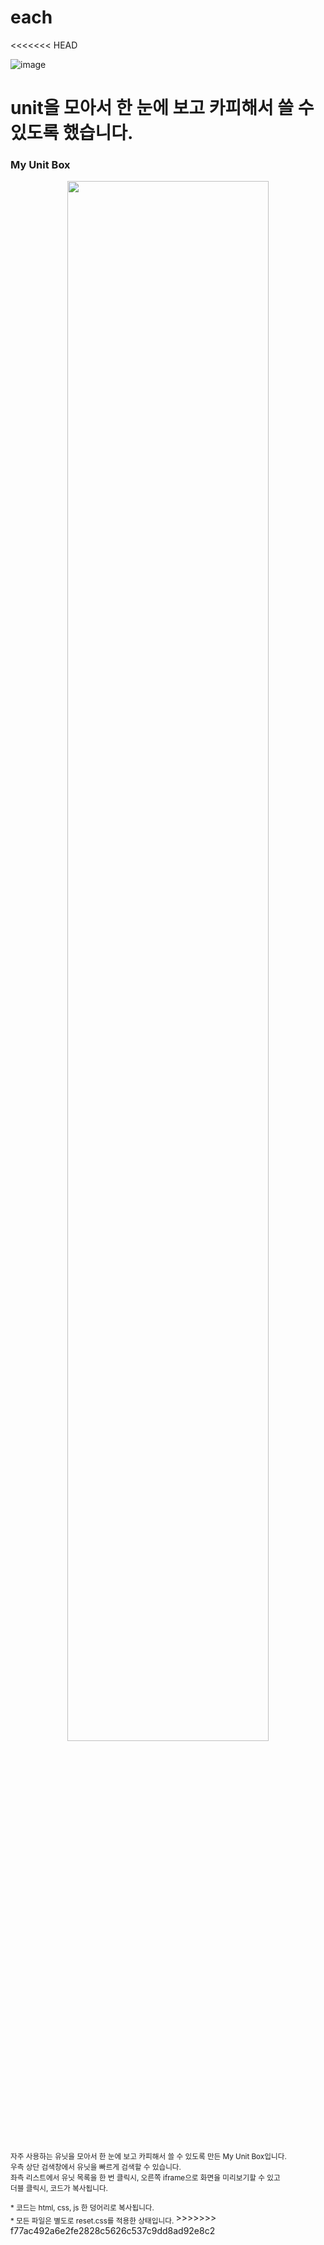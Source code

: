 
# each

<<<<<<< HEAD

![image](https://user-images.githubusercontent.com/52683681/222683528-b58d46a6-453b-432a-a361-102335d2467f.png)


unit을 모아서 한 눈에 보고
카피해서 쓸 수 있도록 했습니다.
=======
### My Unit Box

<p align="center">
<image src="https://user-images.githubusercontent.com/52683681/222683528-b58d46a6-453b-432a-a361-102335d2467f.png" width="80%">
</p></br>
<sub>
자주 사용하는 유닛을 모아서 한 눈에 보고 카피해서 쓸 수 있도록 만든 My Unit Box입니다. </br>
우측 상단 검색창에서 유닛을 빠르게 검색할 수 있습니다. </br>
좌측 리스트에서 유닛 목록을 한 번 클릭시, 오른쪽 iframe으로 화면을 미리보기할 수 있고 </br>
더블 클릭시, 코드가 복사됩니다. </br></br>
* 코드는 html, css, js 한 덩어리로 복사됩니다. <br>
* 모든 파일은 별도로 reset.css를 적용한 상태입니다. 
</sub>
>>>>>>> f77ac492a6e2fe2828c5626c537c9dd8ad92e8c2

